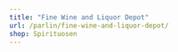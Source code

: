 ```yaml
---
title: "Fine Wine and Liquor Depot"
url: /parlin/fine-wine-and-liquor-depot/
shop: Spirituosen
---
```

